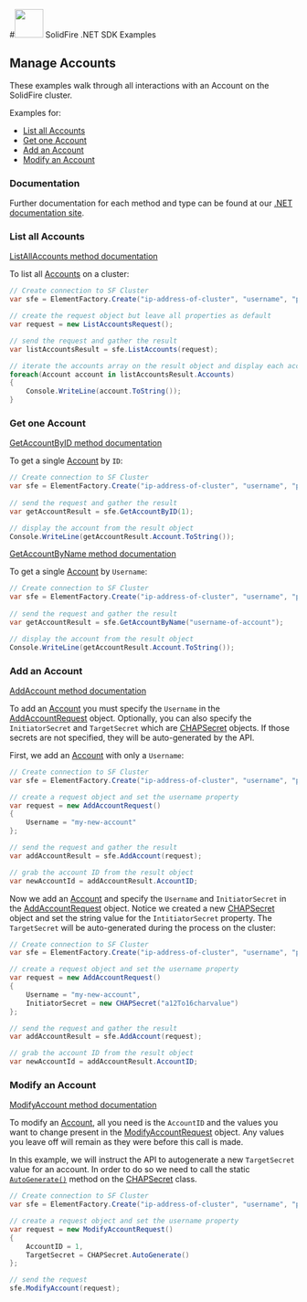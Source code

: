 #<img src="https://raw.githubusercontent.com/solidfire/sdk-dotnet/release1.1/img/net.png" height="50" width="50" > SolidFire .NET SDK Examples

## Manage Accounts

These examples walk through all interactions with an Account on the SolidFire cluster.

Examples for:

- [List all Accounts](#list-all-accounts)
- [Get one Account](#get-one-account)
- [Add an Account](#add-an-account)
- [Modify an Account](#modify-an-account)

### Documentation

Further documentation for each method and type can be found at our [.NET documentation site](http://solidfire.github.io/sdk-dotnet/help/html/R_Project_SolidFire__NET_SDK_Documentation.htm). 

### List all Accounts 

[ListAllAccounts method documentation](http://solidfire.github.io/sdk-dotnet/help/html/M_SolidFire_Element_Api_SolidFireElement_ListAccounts.htm)

To list all [Accounts](http://solidfire.github.io/sdk-dotnet/help/html/T_SolidFire_Element_Api_Account.htm) on a cluster:

~~~ csharp
// Create connection to SF Cluster
var sfe = ElementFactory.Create("ip-address-of-cluster", "username", "password");

// create the request object but leave all properties as default
var request = new ListAccountsRequest();

// send the request and gather the result
var listAccountsResult = sfe.ListAccounts(request);

// iterate the accounts array on the result object and display each account
foreach(Account account in listAccountsResult.Accounts)
{
    Console.WriteLine(account.ToString());
}
~~~

### Get one Account

[GetAccountByID method documentation](http://solidfire.github.io/sdk-dotnet/help/html/M_SolidFire_Element_Api_SolidFireElement_GetAccountByID.htm)

To get a single [Account](http://solidfire.github.io/sdk-dotnet/help/html/T_SolidFire_Element_Api_Account.htm) by `ID`:

~~~ csharp
// Create connection to SF Cluster
var sfe = ElementFactory.Create("ip-address-of-cluster", "username", "password");
            
// send the request and gather the result
var getAccountResult = sfe.GetAccountByID(1);

// display the account from the result object
Console.WriteLine(getAccountResult.Account.ToString());
~~~

[GetAccountByName method documentation](http://solidfire.github.io/sdk-dotnet/help/html/M_SolidFire_Element_Api_SolidFireElement_GetAccountByName.htm)

To get a single [Account](http://solidfire.github.io/sdk-dotnet/help/html/T_SolidFire_Element_Api_Account.htm) by `Username`:

~~~ csharp
// Create connection to SF Cluster
var sfe = ElementFactory.Create("ip-address-of-cluster", "username", "password");
            
// send the request and gather the result
var getAccountResult = sfe.GetAccountByName("username-of-account");

// display the account from the result object
Console.WriteLine(getAccountResult.Account.ToString());
~~~

### Add an Account

[AddAccount method documentation](http://solidfire.github.io/sdk-dotnet/help/html/M_SolidFire_Element_Api_SolidFireElement_AddAccount.htm)

To add an [Account](http://solidfire.github.io/sdk-dotnet/help/html/T_SolidFire_Element_Api_Account.htm) you must specify the `Username` in the [AddAccountRequest](http://solidfire.github.io/sdk-dotnet/help/html/T_SolidFire_Element_Api_AddAccountRequest.htm) object. Optionally, you can also specify the `InitiatorSecret` and `TargetSecret` which are [CHAPSecret](http://solidfire.github.io/sdk-dotnet/help/html/T_SolidFire_Element_Api_CHAPSecret.htm) objects. If those secrets are not specified, they will be auto-generated by the API.

First, we add an [Account](http://solidfire.github.io/sdk-dotnet/help/html/T_SolidFire_Element_Api_Account.htm) with only a `Username`:

~~~csharp
// Create connection to SF Cluster
var sfe = ElementFactory.Create("ip-address-of-cluster", "username", "password");

// create a request object and set the username property
var request = new AddAccountRequest()
{
    Username = "my-new-account"
};

// send the request and gather the result
var addAccountResult = sfe.AddAccount(request);

// grab the account ID from the result object
var newAccountId = addAccountResult.AccountID;
~~~

Now we add an [Account](http://solidfire.github.io/sdk-dotnet/help/html/T_SolidFire_Element_Api_Account.htm) and specify the `Username` and `InitiatorSecret` in the [AddAccountRequest](http://solidfire.github.io/sdk-dotnet/help/html/T_SolidFire_Element_Api_AddAccountRequest.htm) object. Notice we created a new [CHAPSecret](http://solidfire.github.io/sdk-dotnet/help/html/T_SolidFire_Element_Api_CHAPSecret.htm) object and set the string value for the `IntitiatorSecret` property. The `TargetSecret` will be auto-generated during the process on the cluster:

~~~csharp
// Create connection to SF Cluster
var sfe = ElementFactory.Create("ip-address-of-cluster", "username", "password");

// create a request object and set the username property
var request = new AddAccountRequest()
{
    Username = "my-new-account",
    InitiatorSecret = new CHAPSecret("a12To16charvalue")
};

// send the request and gather the result
var addAccountResult = sfe.AddAccount(request);

// grab the account ID from the result object
var newAccountId = addAccountResult.AccountID;
~~~

### Modify an Account

[ModifyAccount method documentation](http://solidfire.github.io/sdk-dotnet/help/html/M_SolidFire_Element_Api_SolidFireElement_ModifyAccount.htm)

To modify an [Account](http://solidfire.github.io/sdk-dotnet/help/html/T_SolidFire_Element_Api_Account.htm), all you need is the `AccountID` and the values you want to change present in the [ModifyAccountRequest](http://solidfire.github.io/sdk-dotnet/help/html/T_SolidFire_Element_Api_ModifyAccountRequest.htm) object. Any values you leave off will remain as they were before this call is made.

In this example, we will instruct the API to autogenerate a new `TargetSecret` value for an account. In order to do so we need to call the static [`AutoGenerate()`](http://solidfire.github.io/sdk-dotnet/help/html/M_SolidFire_Element_Api_CHAPSecret_AutoGenerate.htm) method on the [CHAPSecret](http://solidfire.github.io/sdk-dotnet/help/html/T_SolidFire_Element_Api_CHAPSecret.htm) class. 

~~~ csharp
// Create connection to SF Cluster
var sfe = ElementFactory.Create("ip-address-of-cluster", "username", "password");

// create a request object and set the username property
var request = new ModifyAccountRequest()
{
    AccountID = 1,
    TargetSecret = CHAPSecret.AutoGenerate()
};

// send the request
sfe.ModifyAccount(request);
~~~

